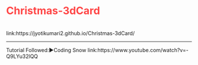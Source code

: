 <h1  style="color:#ff4646;">Christmas-3dCard</h1><br />
link:https://jyotikumari2.github.io/Christmas-3dCard/ <be/>
<br/>
<hr>
Tutorial Followed:▶️Coding Snow link:https://www.youtube.com/watch?v=-Q9LYu32lQQ
